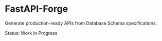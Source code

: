 
# FastAPI-Forge
Generate production-ready APIs from Database Schema specifications.

Status: Work in Progress
